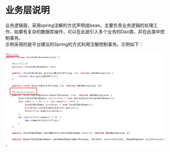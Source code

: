 # 业务层说明

业务逻辑层，采用spring注解的方式声明成bean，主要负责业务逻辑的处理工作，如果有复杂的数据库操作，可以在此层引入多个业务的Dao类，并在此类中控制事务。  
示例采用的是平台建议的Spring的方式利用注解控制事务。示例如下：  


![](../img/image024.jpg)
 